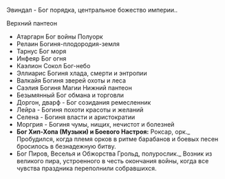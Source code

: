 
Эвиндал - Бог порядка, центральное божество империи..

Верхний пантеон
- Атаргарн Бог войны Полуорк
- Релаин  Богиня-плодородия-земля
- Тарнус Бог моря
- Инфеяр Бог огня
- Каэлион Сокол Бог-небо
- Эллиарис Богиня хлада, смерти и энтропии
- Валкайя Богиня зверей охоты и леса
- Саэлия Богиня Магии
Нижний пантеон
 - Безымянный Бог обмана и торговли
 - Доргон, дварф - Бог созидания ремесленник
 - Лейра - Богиня похоти красоты и желаний
 - Селена - Богиня власти и аристократии
 - Моргрия - Богиня чумы, нищих, нечистот и болезней
 - **Бог Хип-Хопа (Музыки) и Боевого Настроя:** Роксар, орк._ Пробудился, когда племя орков в ритме барабанов и боевых песен бросилось в безнадежную битву.
 - Бог Пиров, Веселья и Обжорства Грольд, полурослик._ Возник из великого пира, устроенного в честь окончания войны, когда все чувства праздника переполнили собравшихся.